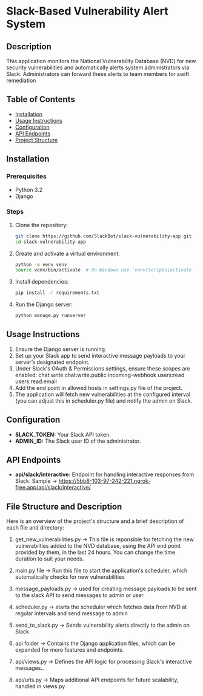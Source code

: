 # Slack-Based Vulnerability Alert System

## Description

This application monitors the National Vulnerability Database (NVD) for new security vulnerabilities and automatically alerts system administrators via Slack. Administrators can forward these alerts to team members for swift remediation

## Table of Contents

- [Installation](#installation)
- [Usage Instructions](#usage-Instructions)
- [Configuration](#configuration)
- [API Endpoints](#api-endpoints)
- [Project Structure](#Project-Structure)

## Installation

### Prerequisites

- Python 3.2
- Django

### Steps

1. Clone the repository:

   ```sh
   git clone https://github.com/SlackBot/slack-vulnerability-app.git
   cd slack-vulnerability-app
   ```

2. Create and activate a virtual environment:

   ```sh
   python -m venv venv
   source venv/bin/activate  # On Windows use `venv\Scripts\activate`
   ```

3. Install dependencies:

   ```sh
   pip install -r requirements.txt
   ```

4. Run the Django server:
   ```sh
   python manage.py runserver
   ```

## Usage Instructions

1. Ensure the Django server is running.
2. Set up your Slack app to send interactive message payloads to your server’s designated endpoint.
3. Under Slack's OAuth & Permissions settings, ensure these scopes are enabled:
   chat:write
   chat:write.public
   incoming-webhook
   users:read
   users:read.email
4. Add the end point in allowed hosts in settings.py file of the project.
5. The application will fetch new vulnerabilities at the configured interval (you can adjust  this in scheduler.py file) and notify the admin on Slack.


## Configuration

- **SLACK_TOKEN:** Your Slack API token.
- **ADMIN_ID:** The Slack user ID of the administrator.

## API Endpoints

- **api/slack/interactive:** Endpoint for handling interactive responses from Slack. Sample -> https://5bb8-103-97-242-221.ngrok-free.app/api/slack/interactive/

## File Structure and Description

Here is an overview of the project's structure and a brief description of each file and directory:

1. get_new_vulnerabilities.py -> This file is reponsible for fetching the new vulnerabilties added to the NVD database, using the API end point provided by them, in the last 24 hours. You can change the time duration to suit your needs.

2. main.py file -> Run this file to start the application's scheduler, which automatically checks for new vulnerabilities

3. message_payloads.py -> used for creating message payloads to be sent to the slack API to send messages to admin or user.

4. scheduler.py -> starts the scheduler which fetches data from NVD at regular intervals and send message to admin

5. send_to_slack.py -> Sends vulnerability alerts directly to the admin on Slack

6. api folder -> Contains the Django application files, which can be expanded for more features and endpoints.

7. api/views.py -> Defines the API logic for processing Slack's interactive messages..

8. api/urls.py -> Maps additional API endpoints for future scalability, handled in views.py
